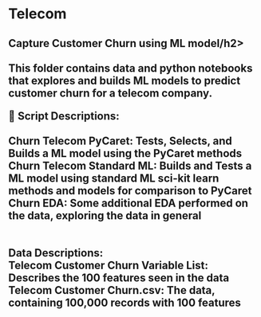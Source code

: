 # Telecom<br>
<h2>Capture Customer Churn using ML model/h2>
<br><br>
This folder contains data and python notebooks that explores and builds ML models to predict customer churn for a telecom company.

👀 Script Descriptions:<br><br>
Churn Telecom PyCaret:  Tests, Selects, and Builds a ML model using the PyCaret methods<br>
Churn Telecom Standard ML:  Builds and Tests a ML model using standard ML sci-kit learn methods and models for comparison to PyCaret<br>
Churn EDA:  Some additional EDA performed on the data, exploring the data in general<br>
<br><br>
Data Descriptions:<br>
Telecom Customer Churn Variable List:  Describes the 100 features seen in the data<br>
Telecom Customer Churn.csv:  The data, containing 100,000 records with 100 features<br>
